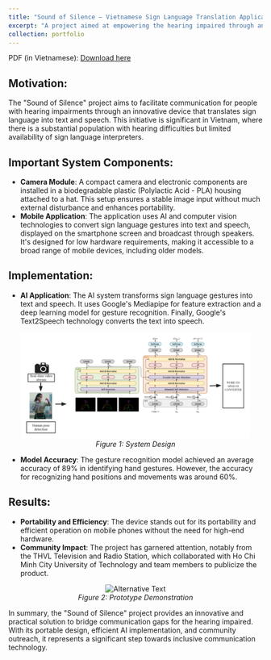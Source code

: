 ```yaml
---
title: "Sound of Silence – Vietnamese Sign Language Translation Application"
excerpt: "A project aimed at empowering the hearing impaired through an AI-driven device that translates sign language into text and speech. Features a portable camera module and an efficient mobile application, achieving significant recognition accuracy and making an impactful contribution to the community.<br/><img src='/images/demo_sos.gif' style='width: 60%;'><br>See more: <a href='/portfolio/portfolio-2/'>Here</a>"
collection: portfolio
---
```


PDF (in Vietnamese): [Download here](/files/SOS_paper.pdf)

## Motivation:

The "Sound of Silence" project aims to facilitate communication for people with hearing impairments through an innovative device that translates sign language into text and speech. This initiative is significant in Vietnam, where there is a substantial population with hearing difficulties but limited availability of sign language interpreters​​.

## Important System Components:

- **Camera Module**: A compact camera and electronic components are installed in a biodegradable plastic (Polylactic Acid - PLA) housing attached to a hat. This setup ensures a stable image input without much external disturbance and enhances portability​​.
- **Mobile Application**: The application uses AI and computer vision technologies to convert sign language gestures into text and speech, displayed on the smartphone screen and broadcast through speakers. It's designed for low hardware requirements, making it accessible to a broad range of mobile devices, including older models​​.

## Implementation:

- **AI Application**: The AI system transforms sign language gestures into text and speech. It uses Google's Mediapipe for feature extraction and a deep learning model for gesture recognition. Finally, Google's Text2Speech technology converts the text into speech​​.

<div style="text-align: center;">
    <img src="/images/port_2_pipeline.png" alt="Alternative Text" style="width: 90%;">
    <br>
    <em>Figure 1: System Design</em>
</div>

- **Model Accuracy**: The gesture recognition model achieved an average accuracy of 89% in identifying hand gestures. However, the accuracy for recognizing hand positions and movements was around 60%​​.

## Results:

- **Portability and Efficiency**: The device stands out for its portability and efficient operation on mobile phones without the need for high-end hardware.
- **Community Impact**: The project has garnered attention, notably from the THVL Television and Radio Station, which collaborated with Ho Chi Minh City University of Technology and team members to publicize the product​​.

<div style="text-align: center;">
    <img src="/images/demo_sos.gif" alt="Alternative Text" style="width: 90%;">
    <br>
    <em>Figure 2: Prototype Demonstration</em>
</div>


In summary, the "Sound of Silence" project provides an innovative and practical solution to bridge communication gaps for the hearing impaired. With its portable design, efficient AI implementation, and community outreach, it represents a significant step towards inclusive communication technology.